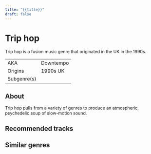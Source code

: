 ```yaml
---
title: "{{title}}"
draft: false
---
```


# Trip hop

Trip hop is a fusion music genre that originated in the UK in the 1990s.

|              |                                  |
| ------------ | -------------------------------- |
| AKA          | Downtempo                        |
| Origins      | 1990s UK                         |
| Subgenre(s)  |                                  |

## About
Trip hop pulls from a variety of genres to produce an atmospheric, psychedelic soup of slow-motion sound.

## Recommended tracks


## Similar genres
